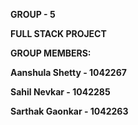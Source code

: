 **GROUP - 5**

**FULL STACK PROJECT**

**GROUP MEMBERS:**

**Aanshula Shetty - 1042267**

**Sahil Nevkar - 1042285**

**Sarthak Gaonkar - 1042263**




